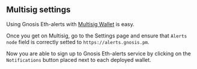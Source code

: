 Multisig settings
----------------------

Using Gnosis Eth-alerts with <a href="https://wallet.gnosis.pm" target="_blank">Multisig Wallet</a> is easy.

Once you get on Multisig, go to the Settings page and ensure that `Alerts node` field is correctly setted to `https://alerts.gnosis.pm`.

Now you are able to sign up to Gnosis Eth-alerts service by clicking on the `Notifications` button placed next to each deployed wallet.
